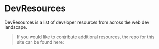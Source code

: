 # DevResources

DevResources is a list of developer resources from across the web dev landscape.

> If you would like to contribute additional resources, the repo for this site can be found here:
